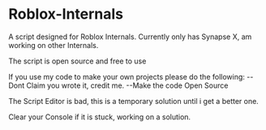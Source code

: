 # Roblox-Internals

A script designed for Roblox Internals. Currently only has Synapse X, am working on other Internals.

The script is open source and free to use

If you use my code to make your own projects please do the following:
--Dont Claim you wrote it, credit me.
--Make the code Open Source

The Script Editor is bad, this is a temporary solution until i get a better one.

Clear your Console if it is stuck, working on a solution.
